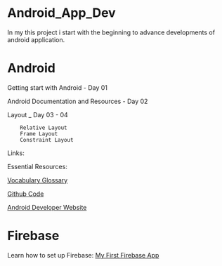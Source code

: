# Android_App_Dev
In my this project i start with the beginning to advance developments of android application.


# Android

Getting start with Android - Day 01

Android Documentation and Resources - Day 02

Layout _ Day 03 - 04

  ``` Linear Layout
      Relative Layout
      Frame Layout
      Constraint Layout
  ```


Links:

Essential Resources: 

[Vocabulary Glossary](https://developers.google.com/android/for-all/vocab-words/)

[Github Code](https://github.com/codepath/android_guides/wiki)

[Android Developer Website](https://developer.android.com/index.html)


# Firebase 
Learn how to set up Firebase:
[My First Firebase App](https://ammadshakoor.wordpress.com/2017/11/18/firebase-android/)
